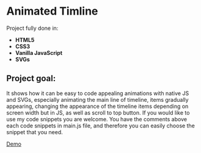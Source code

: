 # Animated Timline
Project fully done in:

- **HTML5**
- **CSS3**
- **Vanilla JavaScript**
- **SVGs**

## Project goal:
It shows how it can be easy to code appealing animations with native JS and SVGs, especially animating the main line of timeline, items gradually appearing, changing the appearance of the timeline items depending on screen width but in JS, as well as scroll to top button. If you would like to use my code snippets you are welcome. You have the comments above each code snippets in main.js file, and therefore you can easily choose the snippet that you need.

[Demo](https://geeeva.github.io/Animated-timeline/)
